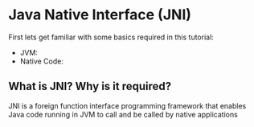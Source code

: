 # Java Native Interface (JNI)

First lets get familiar with some basics required in this tutorial:
- JVM: 
- Native Code: 

## What is JNI? Why is it required?

JNI is a foreign function interface programming framework that enables Java code running in JVM to call and be called by native applications 